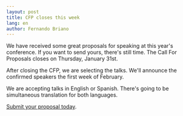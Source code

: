 ```yaml
---
layout: post
title: CFP closes this week
lang: en
author: Fernando Briano
---
```

We have received some great proposals for speaking at this year's conference. If you want to send yours, there's still time. The Call For Proposals closes on Thursday, January 31st.

After closing the CFP, we are selecting the talks. We'll announce the confirmed speakers the first week of February. 

We are accepting talks in English or Spanish. There's going to be simultaneous translation for both languages. 

[Submit your proposal today](http://bit.ly/rubyconf-uy-2013-cfp).
